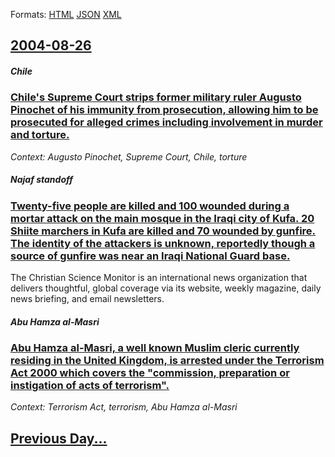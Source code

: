 
Formats: [HTML](2004/08/26/index.html)  [JSON](2004/08/26/index.json)  [XML](2004/08/26/index.xml)  

## [2004-08-26](/news/2004/08/26/index.md)

##### Chile
### [ Chile's Supreme Court strips former military ruler Augusto Pinochet of his immunity from prosecution, allowing him to be prosecuted for alleged crimes including involvement in murder and torture. ](/news/2004/08/26/chile-s-supreme-court-strips-former-military-ruler-augusto-pinochet-of-his-immunity-from-prosecution-allowing-him-to-be-prosecuted-for-all.md)
_Context: Augusto Pinochet, Supreme Court, Chile, torture_

##### Najaf standoff
### [ Twenty-five people are killed and 100 wounded during a mortar attack on the main mosque in the Iraqi city of Kufa. 20 Shiite marchers in Kufa are killed and 70 wounded by gunfire. The identity of the attackers is unknown, reportedly though a source of gunfire was near an Iraqi National Guard base. ](/news/2004/08/26/twenty-five-people-are-killed-and-100-wounded-during-a-mortar-attack-on-the-main-mosque-in-the-iraqi-city-of-kufa-20-shiite-marchers-in-ku.md)
The Christian Science Monitor is an international news organization that delivers thoughtful, global coverage via its website, weekly magazine, daily news briefing, and email newsletters.

##### Abu Hamza al-Masri
### [ Abu Hamza al-Masri, a well known Muslim cleric currently residing in the United Kingdom, is arrested under the Terrorism Act 2000 which covers the "commission, preparation or instigation of acts of terrorism". ](/news/2004/08/26/abu-hamza-al-masri-a-well-known-muslim-cleric-currently-residing-in-the-united-kingdom-is-arrested-under-the-terrorism-act-2000-which-cov.md)
_Context: Terrorism Act, terrorism, Abu Hamza al-Masri_

## [Previous Day...](/news/2004/08/25/index.md)


